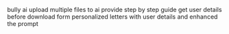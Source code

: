 bully ai
upload multiple files to ai
provide step by step guide
get user details before download form personalized letters with user details and enhanced the prompt
